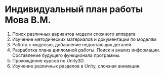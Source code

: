 # Индивидуальный план работы Мова В.М.
1. Поиск различных вариантов модели сложного аппарата
2. Изучение методических материалов и документации по моделям 
3. Работа с моделью, добавление недостающих деталей
4. Разработка плана дипломной работы. Поиск и анализ информации. Составление будущего функционала программы.
5. Прохождение курсов по Unity3D.
5. Изучение различных разделов в Unity, сложная анимация.
